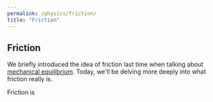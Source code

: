 ```yaml
---
permalink: /physics/friction/
title: "Friction"
---
```


## Friction

We briefly introduced the idea of friction last time when talking about [mechanical equilibrium](/physics/friction/index.html). Today, we'll be delving more deeply into what friction really is.

Friction is 

